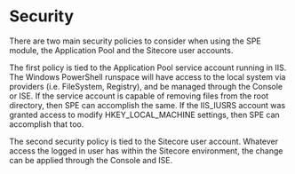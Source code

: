 # Security

There are two main security policies to consider when using the SPE module, the Application Pool and the Sitecore user accounts.

The first policy is tied to the Application Pool service account running in IIS. The Windows PowerShell runspace will have access to the local system via providers (i.e. FileSystem, Registry), and be managed through the Console or ISE. If the service account is capable of removing files from the root directory, then SPE can accomplish the same. If the IIS_IUSRS account was granted access to modify HKEY_LOCAL_MACHINE settings, then SPE can accomplish that too.

The second security policy is tied to the Sitecore user account. Whatever access the logged in user has within the Sitecore environment, the change can be applied through the Console and ISE.